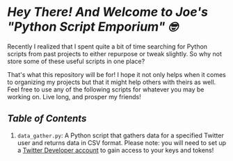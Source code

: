 # _Hey There! And Welcome to Joe's "Python Script Emporium" :nerd_face:_

Recently I realized that I spent quite a bit of time searching for Python scripts from past projects to either repurpose or tweak slightly. So why not store some of these useful scripts in one place? 

That's what this repository will be for! I hope it not only helps when it comes to organizing my projects but that it might help others with theirs as well. Feel free to use any of the following scripts for whatever you may be working on. Live long, and prosper my friends! 

## _Table of Contents_

1. `data_gather.py`: A Python script that gathers data for a specified Twitter user and returns data in CSV format. Please note: you will need to set up a [Twitter Developer account](https://developer.twitter.com/) to gain access to your keys and tokens! 